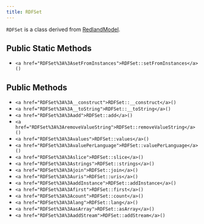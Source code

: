 ```yaml
---
title: RDFSet
---
```


`RDFSet` is a class derived from <a href="RedlandModel">RedlandModel</a>.

## Public Static Methods

* `<a href="RDFSet%3A%3AsetFromInstances">RDFSet::setFromInstances</a>()`

## Public Methods

* `<a href="RDFSet%3A%3A__construct">RDFSet::__construct</a>()`
* `<a href="RDFSet%3A%3A__toString">RDFSet::__toString</a>()`
* `<a href="RDFSet%3A%3Aadd">RDFSet::add</a>()`
* `<a href="RDFSet%3A%3AremoveValueString">RDFSet::removeValueString</a>()`
* `<a href="RDFSet%3A%3Avalues">RDFSet::values</a>()`
* `<a href="RDFSet%3A%3AvaluePerLanguage">RDFSet::valuePerLanguage</a>()`
* `<a href="RDFSet%3A%3Aslice">RDFSet::slice</a>()`
* `<a href="RDFSet%3A%3Astrings">RDFSet::strings</a>()`
* `<a href="RDFSet%3A%3Ajoin">RDFSet::join</a>()`
* `<a href="RDFSet%3A%3Auris">RDFSet::uris</a>()`
* `<a href="RDFSet%3A%3AaddInstance">RDFSet::addInstance</a>()`
* `<a href="RDFSet%3A%3Afirst">RDFSet::first</a>()`
* `<a href="RDFSet%3A%3Acount">RDFSet::count</a>()`
* `<a href="RDFSet%3A%3Alang">RDFSet::lang</a>()`
* `<a href="RDFSet%3A%3AasArray">RDFSet::asArray</a>()`
* `<a href="RDFSet%3A%3AaddStream">RDFSet::addStream</a>()`

